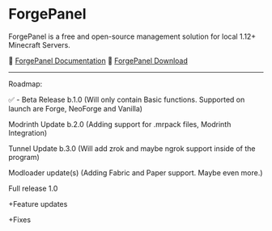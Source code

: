 # ForgePanel
ForgePanel is a free and open-source management solution for local 1.12+ Minecraft Servers.

📖 [ForgePanel Documentation](https://fpp.gitbook.io/fp)
🔽 [ForgePanel Download](https://github.com/ForgePanelProject/ForgePanel/releases)
____________________________________________________________________________

Roadmap:

✅ - Beta Release b.1.0 (Will only contain Basic functions. Supported on launch are Forge, NeoForge and Vanilla)

Modrinth Update b.2.0 (Adding support for .mrpack files, Modrinth Integration)

Tunnel Update b.3.0 (Will add zrok and maybe ngrok support inside of the program)

Modloader update(s) (Adding Fabric and Paper support. Maybe even more.)

Full release 1.0

+Feature updates

+Fixes
